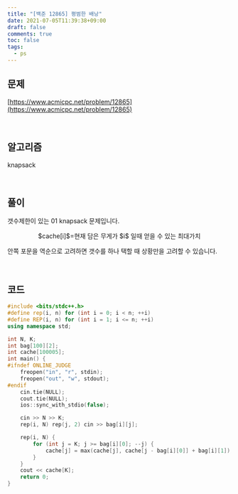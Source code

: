 ```yaml
---
title: "[백준 12865] 평범한 배낭"
date: 2021-07-05T11:39:38+09:00
draft: false
comments: true
toc: false
tags:
  - ps
---
```


## 문제

[https://www.acmicpc.net/problem/12865](https://www.acmicpc.net/problem/12865)

<br>

## 알고리즘

knapsack

<br>

## 풀이

갯수제한이 있는 01 knapsack 문제입니다.

<p align=center>
	$cache[i]$=현재 담은 무게가 $i$ 일때 얻을 수 있는 최대가치
</p>

안쪽 포문을 역순으로 고려하면 갯수를 하나 택할 때 상황만을 고려할 수 있습니다.

<br>

## 코드

```c++
#include <bits/stdc++.h>
#define rep(i, n) for (int i = 0; i < n; ++i)
#define REP(i, n) for (int i = 1; i <= n; ++i)
using namespace std;

int N, K;
int bag[100][2];
int cache[100005];
int main() {
#ifndef ONLINE_JUDGE
    freopen("in", "r", stdin);
    freopen("out", "w", stdout);
#endif
    cin.tie(NULL);
    cout.tie(NULL);
    ios::sync_with_stdio(false);

    cin >> N >> K;
    rep(i, N) rep(j, 2) cin >> bag[i][j];

    rep(i, N) {
        for (int j = K; j >= bag[i][0]; --j) {
            cache[j] = max(cache[j], cache[j - bag[i][0]] + bag[i][1]);
        }
    }
    cout << cache[K];
    return 0;
}
```
